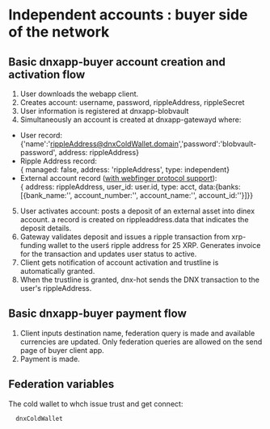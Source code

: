 # Independent accounts : buyer side of the network

## Basic dnxapp-buyer account creation and activation flow  

 1. User downloads the webapp client.  
 2. Creates account: username, password, rippleAddress, rippleSecret  
 3. User information is registered at dnxapp-blobvault  
 4. Simultaneously an account is created at dnxapp-gatewayd where:  
 
  - User record:  
          {'name':'rippleAddress@dnxColdWallet.domain','password':'blobvault-password', address: rippleAddress}  
  - Ripple Address record:  
          { managed: false, address: 'rippleAddress', type: independent}  
  - External account record  ([with webfinger protocol support](https://github.com/ripple/gatewayd/pull/508)):    
          { address: rippleAddress, user_id: user.id, type: acct, data:{banks: [{bank_name:'', account_number:'', account_name:'', account_id:''}]}}
          
 5. User activates account: posts a deposit of an external asset into dinex account. a record is created on rippleaddress.data that indicates the deposit details.  
 6. Gateway validates deposit and issues a ripple transaction from xrp-funding wallet to the userś ripple address for 25 XRP. Generates invoice for the transaction and updates user status to active.  
 7. Client gets notification of account activation and trustline is automatically granted.  
 8. When the trustline is granted, dnx-hot sends the DNX transaction to the user's rippleAddress.


## Basic dnxapp-buyer payment flow  
 1. Client inputs destination name, federation query is made and available currencies are updated. Only federation queries are allowed on the send page of buyer client app.
 2. Payment is made.
 
## Federation variables  

The cold wallet to whch issue trust and get connect:  
      
      dnxColdWallet